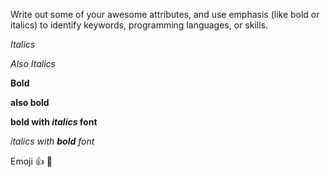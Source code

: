 Write out some of your awesome attributes, and use emphasis (like bold or italics) to identify keywords, programming languages, or skills. 

*Italics*

_Also Italics_

**Bold**

__also bold__

**bold with *italics* font**

_italics with __bold__ font_

Emoji :+1: 👏
